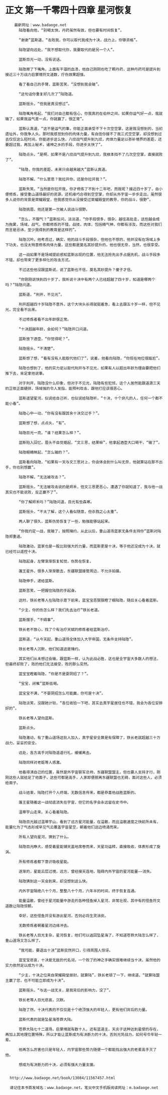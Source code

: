 # 正文 第一千零四十四章 星河恢复
        最新网址：www.badaoge.net
          陆隐看向他，“别喝太快，丹药虽然有效，但也要有时间恢复”。
      
          “谢谢”蓝斯道，“击败我，你可以取代我成为十决，战力上，你够资格”。
      
          陆隐望向远处，“我不想取代你，我要取代的是另一个人”。
      
          蓝斯目光一动，没有说话。
      
          陆隐擦了下嘴角，上面有干涸的血渍，他自己刚刚也吃了颗丹药，这种丹药可是提升到接近三十万战力启蒙境符文道数，疗伤效果超强。
      
          看了看自己的手臂，蓝斯苦笑，“没想到我会输”。
      
          “这句话你重复好几次了”陆隐道。
      
          蓝斯摇头，“但我是真没想过”。
      
          陆隐嘴角弯起，“我们对自己都有信心，你我真的在伯仲之间，如果你运气好一点，我就输了，如果我运气差一点，你就赢了，很正常”。
      
          蓝斯认真道，“这不是运气的事，你能正面承受不下十次空空掌，这是我没想到的，当初遗址外，你我争人头，那时我感觉到你的肉体力量，有自信你接不了我三式空空掌，却没想到过去仅仅这么短时间，你能进步这么快，八纹战气提升到九纹，肉体力量足以弥补境界的差距，还要超过我，再加上秘术，诸神之乡的手段，你进步太快了”。
      
          陆隐点头，“是啊，如果不是八纹战气提升到九纹，我根本挡不了几次空空掌，直接就败了”。
      
          “陆隐，你我的差距，未来只会越来越大”蓝斯认真道。
      
          陆隐不解，“什么意思？我拉开你，还是你拉开我？”。
      
          蓝斯失笑，“当然是你拉开我，你才修炼了不到十二年吧，而我呢？接近四十岁了，自小便修炼，接受重山道场最好的资源，还机缘巧合得到空空掌，你却从外宇宙一步步走出，虽然很多人说你的背景是荣耀殿堂，但我感觉你从没接受过荣耀殿堂的教导，你的战斗，很野”。
      
          陆隐挑眉，他还是第一次被人说战斗很野。
      
          “怎么，不服气？”蓝斯反问，淡淡道，“你手段很多，很杂，越往高处走，这些越会成为拖累，场域，战气，你都修炼的不错，战技，肉体，包括精气神，你都有涉及，而这些对我们而言是忌讳，至少我得到的教育是这样的”。
      
          陆隐沉吟，他考虑过，确实，他的战斗手段很杂，但他也不想的，他并没有在场域上多下功夫，也没太特意修炼肉体力量，这些都是莫名其妙提升的，他也很无奈，当然，也很享受。
      
          这一战如果不是场域提前感知蓝斯出现的位置，他无法抢先出手占据先机，战斗手段多不错，却也带来了更多样化的攻击方式。
      
          不过这些他没跟蓝斯说，说了蓝斯也不信，莫名其妙提升？傻子才信。
      
          “你刚刚说快到四十岁了，我听说十决中有两个人已经超越了四十岁，知道是哪两个吗？”陆隐问道。
      
          蓝斯道，“刑开，不见光”。
      
          刑开超越四十岁陆隐不意外，这个大块头长得就挺着急，看上去跟五十岁一样，但不见光，完全看不出来。
      
          不过修炼者看不出年龄很正常。
      
          “十决超越年龄，会如何？”陆隐开口问道。
      
          蓝斯放下酒壶，“你觉得呢？”。
      
          陆隐摇头，“不清楚”。
      
          蓝斯想了想，“看有没有人能取代他们了”，说着，他看向陆隐，“你现在地位很尴尬”。
      
          陆隐也想到了，他的实力足以取代刑开与不见光，如果有人以超出年龄为理由要把他们推下去，肯定拿他说事。
      
          对于刑开，陆隐没什么印象，但对于不见光，陆隐有些犯怵，这个人居然能跟道源三天的芷依正面硬拼，场域强的令人发指，能预判攻击，跟他打应该很恶心。
      
          蓝斯遥望星河，似说给自己听，也似说给陆隐听，“十决，十个非凡的人，任何一个都不能小看”。
      
          陆隐心中一动，“你有没有跟其余十决交过手？”。
      
          蓝斯想了想，点点头，“有”。
      
          陆隐目光一亮，“谁？结果怎么样？”。
      
          蓝斯陷入回忆，眉头不自觉蹙起，“文三思，结果嘛”，他拿起酒壶大口喝干，“输了”。
      
          陆隐眼睛眯起，“怎么输的？”。
      
          蓝斯看向陆隐，“如果有一天与文三思对上，你会体会到什么叫无奈，他就算站在那不出手，你也别想赢”。
      
          陆隐不解，“无法被攻击？”。
      
          蓝斯摇头，“无法被攻击说的是烬禾，但文三思更恶心，遭遇了你就知道了，我与他一战其实也不能说败，反正赢不了”。
      
          “你了解烬禾吗？”陆隐问道，目光有些森寒。
      
          蓝斯摇头，“不太了解，这个人看似随意，但杀戮之心太重”。
      
          两人聊了很久，蓝斯伤势恢复了一些，勉强能够站起来。
      
          “你我约定一战，我输了，按照赌约，从此以后，重山道场蓝家无条件支持你”蓝斯对陆隐郑重道。
      
          陆隐激动，蓝家也是一股比较强大的力量，而蓝斯更是十决，等于他还没成为十决，就已经可以遥控十决。
      
          陆隐起身，左臂渐渐恢复知觉，伤势在恢复。
      
          蓬王星外，很多人渐渐散去，东疆联盟接管周边，不允许拍摄。
      
          陆隐伸手，递给蓝斯。
      
          蓝斯苦笑，一把握住陆隐的手起身。
      
          这时，铁长老等人在陆隐示意下前来，蓝宝宝恶狠狠瞪了眼陆隐，随后关心看着蓝斯。
      
          “少主，你的伤怎么样？我们先去治疗”铁长老道。
      
          蓝斯摆手，“不碍事”。
      
          铁长老不放心，找了个有治疗天赋的修炼者给蓝斯治疗。
      
          蓝斯道，“从今天起，重山道场全体加入大宇帝国，无条件支持陆隐”。
      
          铁长老等人沉默，他们知道这是赌约。
      
          其实他们从未想过会输，跟蓝斯一样，认为此战必胜，这也是全宇宙大多数人的想法，但最终却败了，败的他们无法接受，败的那么突然。
      
          蓝宝宝瞪着陆隐，“你是不是耍阴招了？”。
      
          “宝宝，闭嘴”蓝斯低喝。
      
          蓝宝宝不满，“不耍阴招怎么可能赢，你可是十决”。
      
          陆隐淡笑，没跟她计较，“各位收拾一下吧，其实去真宇星居住也不错，我会为各位安排好的”。
      
          铁长老等人望向蓝斯。
      
          蓝斯点头。
      
          陆隐激动，有了重山道场这批人加入，真宇星安全算是有保障了，铁长老就超越三十万战力，妥妥的安全。
      
          远处，各方高手对陆隐遥遥行礼，缓缓离去。
      
          陆隐同样对老妪等人感激。
      
          他看得清自己的位置，虽然是外宇宙联军总帅，东疆联盟盟主，但也要人支持才行，刚刚这些人就给足了他面子，这些可都是高手，人家即便脱离东疆联盟也无碍，面对这些人，必须给面子。
      
          战斗结束，陆隐打开个人终端，无数信息传来，都是恭喜他战胜蓝斯的。
      
          蓬王星随着这一战彻底消失在宇宙，但它的名字会永远留在史书中。
      
          温蒂宇山走来，关心看着陆隐。
      
          陆隐目光越过温蒂宇山，看到了远方星河能量，在溢散，而且溢散速度之快前所未有，能量化为了气态形成罕见气云覆盖宇宙星空，朝着他们这边喷涌而来。
      
          所有人望向星河，猜到了什么。
      
          陆隐目光睁大，感受着星能铺天盖地席卷而来，天星功运转，直接吸收，体表形成了旋涡。
      
          所有修炼者都下意识吸收星能。
      
          逐渐的，星能云层过境，远方，曾经接天连地，阻碍内外宇宙的星河能量——消失。
      
          陆隐猜到这一天会到来，却没想到这么快。
      
          内外宇宙隔绝八十个月，整整八十个月，六年半的时间，终于恢复连通。
      
          能量溢散，曾经于星河能量中游走的各种怪鱼掉入星河，非常壮观，其中有的怪鱼符文道数让陆隐惊颤。
      
          幸好，这些怪鱼并没有游出星河，否则必将生灵涂炭。
      
          无数修炼者朝着星河边缘冲去。
      
          铁长老等人目光复杂，星河恢复，他们可以返回坠星海了，不知道苍莽大陆怎么样了，重山道场又怎么样了。
      
          “我可能，要退出十决”蓝斯突然开口，引得周围人惊讶。
      
          蓝宝宝悲哀，十决是无敌的代名词，一个败了的神之手确实很难继续当十决，虽然他的实力依然足以成为十决。
      
          “少主，十决之位来自荣耀殿堂册封，就算陆”，铁长老顿了一下，继续道，“就算陆盟主赢了您，也不可能立即成为十决”。
      
          蓝斯摇头，“与这一战无关，是我背后的影响力，没了”。
      
          铁长老等人目光悲哀，沉默。
      
          陆隐了然，十决代表的不仅仅是十个绝顶强大的年轻人，更有他们背后的力量。
      
          蓝斯代表的就是坠星海苍莽大陆。
      
          苍莽大陆七十二道场，启蒙境就有数十人，还有蓝道主，天炎子这种达到星使的存在，再加上其地理位置特殊，所以才能让蓝斯成为有决断力的十决，否则光凭战力，如何号令年轻一辈。
      
          他再怎么厉害也只是年轻人，内宇宙那些势力随便一个都能找出强大的老辈高手灭了他。
      
          想成为有决断力的十决，必须有强大力量支援。
      
      
      http://www.badaoge.net/book/13084/11567457.html
      
      请记住本书首发域名：www.badaoge.net。笔尖中文手机版阅读网址：m.badaoge.net